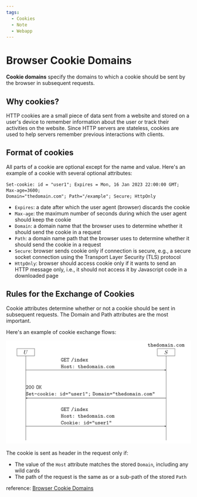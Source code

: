 ```yaml
---
tags:
  - Cookies
  - Note
  - Webapp
---
```

# Browser Cookie Domains
**Cookie domains** specify the domains to which a cookie should be sent by the browser in subsequent requests.

## Why cookies?
HTTP cookies are a small piece of data sent from a website and stored on a user's device to remember information about the user or track their activities on the website. Since HTTP servers are stateless, cookies are used to help servers remember previous interactions with clients.


## Format of cookies

All parts of a cookie are optional except for the name and value. Here's an example of a cookie with several optional attributes:

```
Set-cookie: id = "user1"; Expires = Mon, 16 Jan 2023 22:00:00 GMT; Max-age=3600;
Domain="thedomain.com"; Path="/example"; Secure; HttpOnly
```

- `Expires`: a date after which the user agent (browser) discards the cookie
- `Max-age`: the maximum number of seconds during which the user agent should keep the cookie
- `Domain`: a domain name that the browser uses to determine whether it should send the cookie in a request
- `Path`: a domain name path that the browser uses to determine whether it should send the cookie in a request
- `Secure`: browser sends cookie only if connection is secure, e.g., a secure socket connection using the Transport Layer Security (TLS) protocol
- `HttpOnly`: browser should access cookie only if it wants to send an HTTP message only, i.e., it should not access it by Javascript code in a downloaded page

## Rules for the Exchange of Cookies
Cookie attributes determine whether or not a cookie should be sent in subsequent requests. The Domain and Path attributes are the most important.

Here's an example of cookie exchange flows:

![cookies-example](../img/cookie-example.png)

The cookie is sent as header in the request only if:

- The value of the `Host` attribute matches the stored `Domain`, including any wild cards
- The path of the request is the same as or a sub-path of the stored `Path`

reference: [Browser Cookie Domains](https://www.baeldung.com/cs/browser-cookie-domains)